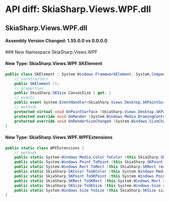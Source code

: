 # API diff: SkiaSharp.Views.WPF.dll

## SkiaSharp.Views.WPF.dll

<h4>Assembly Version Changed: 1.55.0.0 vs 0.0.0.0</h4>
### New Namespace SkiaSharp.Views.WPF

#### New Type: SkiaSharp.Views.WPF.SKElement

```csharp
public class SKElement : System.Windows.FrameworkElement, System.ComponentModel.ISupportInitialize, System.Windows.IFrameworkInputElement, System.Windows.IInputElement, System.Windows.Markup.IQueryAmbient, System.Windows.Media.Animation.IAnimatable {
	// constructors
	public SKElement ();
	// properties
	public SkiaSharp.SKSize CanvasSize { get; }
	// events
	public event System.EventHandler<SkiaSharp.Views.Desktop.SKPaintSurfaceEventArgs> PaintSurface;
	// methods
	protected virtual void OnPaintSurface (SkiaSharp.Views.Desktop.SKPaintSurfaceEventArgs e);
	protected override void OnRender (System.Windows.Media.DrawingContext drawingContext);
	protected override void OnRenderSizeChanged (System.Windows.SizeChangedInfo sizeInfo);
}
```

#### New Type: SkiaSharp.Views.WPF.WPFExtensions

```csharp
public static class WPFExtensions {
	// methods
	public static System.Windows.Media.Color ToColor (this SkiaSharp.SKColor color);
	public static System.Windows.Point ToPoint (this SkiaSharp.SKPoint point);
	public static System.Windows.Rect ToRect (this SkiaSharp.SKRect rect);
	public static SkiaSharp.SKColor ToSKColor (this System.Windows.Media.Color color);
	public static SkiaSharp.SKPoint ToSKPoint (this System.Windows.Point point);
	public static SkiaSharp.SKRect ToSKRect (this System.Windows.Rect rect);
	public static SkiaSharp.SKSize ToSKSize (this System.Windows.Size size);
	public static System.Windows.Size ToSize (this SkiaSharp.SKSize size);
}
```

